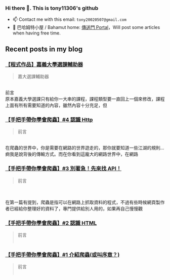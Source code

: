 
### Hi there 👋. This is tony11306's github

- 📫 Contact me with this email: `tony20020507@gmail.com`
- 🐉 巴哈姆特小屋 / Bahamut home: [傳送門 Portal](https://home.gamer.com.tw/homeindex.php)，Will post some articles when having free time.

 ## Recent posts in my blog

### [【程式作品】嘉義大學選課輔助器](https://home.gamer.com.tw/artwork.php?sn=5342422)
> 嘉大選課輔助器 <br />
<br />
前言<br />
        原本嘉義大學選課只有給你一大串的課程，課程類型要一直回上一個來修改，課程上面有所有需要知道的內容，雖然內容十分充足，但

### [【手把手帶你學會爬蟲】#4 認識 Http](https://home.gamer.com.tw/artwork.php?sn=5348265)
> 前言<br />
<br />
        在爬蟲的世界中，你是需要在網路的世界遊走的，那你就要知道一些江湖的規則...痾我是說背後的傳輸方式。而在你看到這龐大的網路世界中，在網路

### [【手把手帶你學會爬蟲】#3 別著急！先來找 API！](https://home.gamer.com.tw/artwork.php?sn=5318039)
> 前言<br />
<br />
<br />
        在第一篇有提到，爬蟲是指可以在網路上抓取資料的程式，不過有些時候網頁製作者已經給你整理好的資料了，專門提供給別人用的，如果再自己慢慢觀

### [【手把手帶你學會爬蟲】#2  認識 HTML](https://home.gamer.com.tw/artwork.php?sn=5309733)
> 前言<br /><br />

### [【手把手帶你學會爬蟲】#1 介紹爬蟲(或叫序章？)](https://home.gamer.com.tw/artwork.php?sn=5309099)
> 前言<br /><br />
